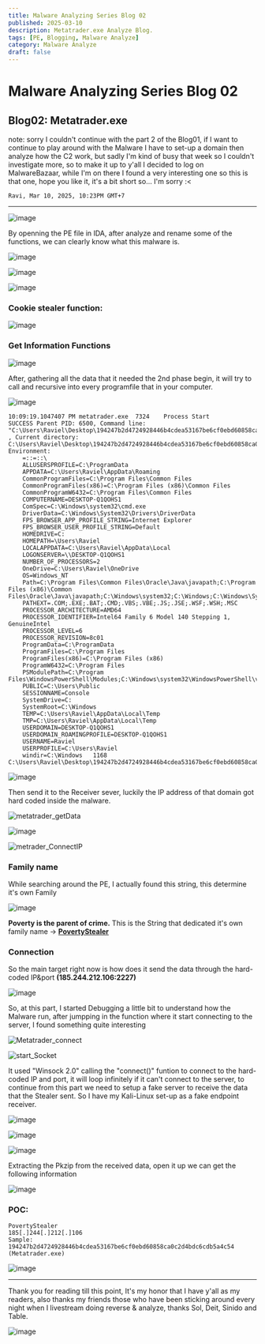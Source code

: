 ```yaml
---
title: Malware Analyzing Series Blog 02
published: 2025-03-10
description: Metatrader.exe Analyze Blog.
tags: [PE, Blogging, Malware Analyze]
category: Malware Analyze
draft: false
---
```


# Malware Analyzing Series Blog 02
## Blog02: Metatrader.exe

note: sorry I couldn't continue with the part 2 of the Blog01, if I want to continue to play around with the Malware I have to set-up a domain then analyze how the C2 work, but sadly I'm kind of busy that week so I couldn't investigate more, so to make it up to y'all I decided to log on MalwareBazaar, while I'm on there I found a very interesting one so this is that one, hope you like it, it's a bit short so... I'm sorry :< 
```
Ravi, Mar 10, 2025, 10:23PM GMT+7
```
---

![image](https://hackmd.io/_uploads/rkQJpPhjJe.png)

By openning the PE file in IDA, after analyze and rename some of the functions, we can clearly know what this malware is.

![image](https://hackmd.io/_uploads/r1NTed2okl.png)

![image](https://hackmd.io/_uploads/SyXJ-Onjkx.png)

![image](https://hackmd.io/_uploads/Skyj7u2okg.png)

### Cookie stealer function: 

![image](https://hackmd.io/_uploads/B1ACrO2jyg.png)

### Get Information Functions 

![image](https://hackmd.io/_uploads/r1gZDO3j1e.png)


After, gathering all the data that it needed the 2nd phase begin, it will try to call and recursive into every programfile that in your computer.

![image](https://hackmd.io/_uploads/BkWd4_hsJx.png)

```
10:09:19.1047407 PM	metatrader.exe	7324	Process Start		SUCCESS	Parent PID: 6500, Command line: "C:\Users\Raviel\Desktop\194247b2d4724928446b4cdea53167be6cf0ebd60858ca0c2d4bdc6cdb5a4c54\metatrader.exe" , Current directory: C:\Users\Raviel\Desktop\194247b2d4724928446b4cdea53167be6cf0ebd60858ca0c2d4bdc6cdb5a4c54\, Environment: 
	=::=::\
	ALLUSERSPROFILE=C:\ProgramData
	APPDATA=C:\Users\Raviel\AppData\Roaming
	CommonProgramFiles=C:\Program Files\Common Files
	CommonProgramFiles(x86)=C:\Program Files (x86)\Common Files
	CommonProgramW6432=C:\Program Files\Common Files
	COMPUTERNAME=DESKTOP-Q1QOHS1
	ComSpec=C:\Windows\system32\cmd.exe
	DriverData=C:\Windows\System32\Drivers\DriverData
	FPS_BROWSER_APP_PROFILE_STRING=Internet Explorer
	FPS_BROWSER_USER_PROFILE_STRING=Default
	HOMEDRIVE=C:
	HOMEPATH=\Users\Raviel
	LOCALAPPDATA=C:\Users\Raviel\AppData\Local
	LOGONSERVER=\\DESKTOP-Q1QOHS1
	NUMBER_OF_PROCESSORS=2
	OneDrive=C:\Users\Raviel\OneDrive
	OS=Windows_NT
	Path=C:\Program Files\Common Files\Oracle\Java\javapath;C:\Program Files (x86)\Common Files\Oracle\Java\javapath;C:\Windows\system32;C:\Windows;C:\Windows\System32\Wbem;C:\Windows\System32\WindowsPowerShell\v1.0\;C:\Windows\System32\OpenSSH\;C:\Users\Raviel\AppData\Local\Programs\Python\Python312;C:\Users\Raviel\AppData\Local\Programs\Python\Python312\Scripts;C:\Users\Raviel\AppData\Local\Programs\Python\Python311\Scripts\;C:\Users\Raviel\AppData\Local\Programs\Python\Python311\;C:\Users\Raviel\AppData\Local\Programs\Python\Python312\Scripts\;C:\Users\Raviel\AppData\Local\Programs\Python\Python312\;C:\Users\Raviel\AppData\Local\Microsoft\WindowsApps;
	PATHEXT=.COM;.EXE;.BAT;.CMD;.VBS;.VBE;.JS;.JSE;.WSF;.WSH;.MSC
	PROCESSOR_ARCHITECTURE=AMD64
	PROCESSOR_IDENTIFIER=Intel64 Family 6 Model 140 Stepping 1, GenuineIntel
	PROCESSOR_LEVEL=6
	PROCESSOR_REVISION=8c01
	ProgramData=C:\ProgramData
	ProgramFiles=C:\Program Files
	ProgramFiles(x86)=C:\Program Files (x86)
	ProgramW6432=C:\Program Files
	PSModulePath=C:\Program Files\WindowsPowerShell\Modules;C:\Windows\system32\WindowsPowerShell\v1.0\Modules
	PUBLIC=C:\Users\Public
	SESSIONNAME=Console
	SystemDrive=C:
	SystemRoot=C:\Windows
	TEMP=C:\Users\Raviel\AppData\Local\Temp
	TMP=C:\Users\Raviel\AppData\Local\Temp
	USERDOMAIN=DESKTOP-Q1QOHS1
	USERDOMAIN_ROAMINGPROFILE=DESKTOP-Q1QOHS1
	USERNAME=Raviel
	USERPROFILE=C:\Users\Raviel
	windir=C:\Windows	1168	C:\Users\Raviel\Desktop\194247b2d4724928446b4cdea53167be6cf0ebd60858ca0c2d4bdc6cdb5a4c54\metatrader.exe
```

![image](https://hackmd.io/_uploads/S1ytWt3okl.png)


Then send it to the Receiver sever, luckily the IP address of that domain got hard coded inside the malware.


![metatrader_getData](https://hackmd.io/_uploads/Bk7EBd2s1l.png)

![image](https://hackmd.io/_uploads/SkKyOOhsyl.png)

![metrader_ConnectIP](https://hackmd.io/_uploads/BJuZudhoyl.png)

### Family name

While searching around the PE, I actually found this string, this determine it's own Family

![image](https://hackmd.io/_uploads/H1D3uu2s1l.png)

**Poverty is the parent of crime.** This is the String that dedicated it's own family name -> **[PovertyStealer](https://www.broadcom.com/support/security-center/protection-bulletin/poverty-stealer)**

### Connection

So the main target right now is how does it send the data through the hard-coded IP&port **(185.244.212.106:2227)**

![image](https://hackmd.io/_uploads/rJMHcOnsJl.png)

So, at this part, I started Debugging a little bit to understand how the Malware run, after jumpping in the function where it start connecting to the server, I found something quite interesting

![Metatrader_connect](https://hackmd.io/_uploads/S1Duidnikx.png)

![start_Socket](https://hackmd.io/_uploads/ryPjs_hokl.png)

It used "Winsock 2.0" calling the "connect()" funtion to connect to the hard-coded IP and port, it will loop infinitely if it can't connect to the server, to continue from this part we need to setup a fake server to receive the data that the Stealer sent. So I have my Kali-Linux set-up as a fake endpoint receiver.

![image](https://hackmd.io/_uploads/B1LA0O2o1g.png)

![image](https://hackmd.io/_uploads/ByYq3_3iyg.png)

![image](https://hackmd.io/_uploads/Sy17pu3iJg.png)

Extracting the Pkzip from the received data, open it up we can get the following information

![image](https://hackmd.io/_uploads/Hkt1Auhskx.png)

### POC:
```
PovertyStealer
185[.]244[.]212[.]106
Sample:
194247b2d4724928446b4cdea53167be6cf0ebd60858ca0c2d4bdc6cdb5a4c54 (Metatrader.exe)
```
![image](https://hackmd.io/_uploads/BySlethikg.png)

--- 

Thank you for reading till this point, It's my honor that I have y'all as my readers, also thanks my friends those who have been sticking around every night when I livestream doing reverse & analyze, thanks Sol, Deit, Sinido and Table.

![image](https://hackmd.io/_uploads/HylnGt3jyx.png)

